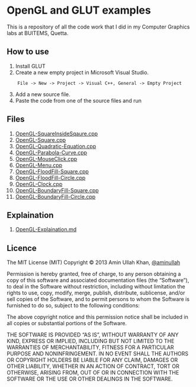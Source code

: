 OpenGL and GLUT examples
========================
This is a repository of all the code work that I did in my Computer Graphics labs at BUITEMS, Quetta.

How to use
----------
1. Install GLUT
2. Create a new empty project in Microsoft Visual Studio.
```
	File -> New -> Project -> Visual C++, General -> Empty Project
```
3. Add a new source file.
4. Paste the code from one of the source files and run

Files
-----
1. [OpenGL-SquareInsideSqaure.cpp](https://github.com/beingaminullah/opengl/blob/master/OpenGL-SquareInsideSqaure.cpp)
2. [OpenGL-Square.cpp](https://github.com/beingaminullah/opengl/blob/master/OpenGL-Square.cpp)
3. [OpenGL-Quadratic-Equation.cpp](https://github.com/beingaminullah/opengl/blob/master/OpenGL-Quadratic-Equation.cpp)
4. [OpenGL-Parabola-Curve.cpp](https://github.com/beingaminullah/opengl/blob/master/OpenGL-Parabola-Curve.cpp)
5. [OpenGL-MouseClick.cpp](https://github.com/beingaminullah/opengl/blob/master/OpenGL-MouseClick.cpp)
6. [OpenGL-Menu.cpp](https://github.com/beingaminullah/opengl/blob/master/OpenGL-Menu.cpp)
7. [OpenGL-FloodFill-Square.cpp](https://github.com/beingaminullah/opengl/blob/master/OpenGL-FloodFill-Square.cpp)
8. [OpenGL-FloodFill-Circle.cpp](https://github.com/beingaminullah/opengl/blob/master/OpenGL-FloodFill-Circle.cpp)
9. [OpenGL-Clock.cpp](https://github.com/beingaminullah/opengl/blob/master/OpenGL-Clock.cpp)
10. [OpenGL-BoundaryFill-Square.cpp](https://github.com/beingaminullah/opengl/blob/master/OpenGL-BoundaryFill-Square.cpp)
11. [OpenGL-BoundaryFill-Circle.cpp](https://github.com/beingaminullah/opengl/blob/master/OpenGL-BoundaryFill-Circle.cpp)

Explaination
------------
1. [OpenGL-Explaination.md](https://github.com/beingaminullah/opengl/blob/master/OpenGL-Explaination.md)

Licence
-------
The MIT License (MIT)
Copyright © 2013 Amin Ullah Khan, [@aminullah](http://www.twitter.com/aminullah/)

Permission is hereby granted, free of charge, to any person obtaining a copy
of this software and associated documentation files (the “Software”), to deal
in the Software without restriction, including without limitation the rights
to use, copy, modify, merge, publish, distribute, sublicense, and/or sell
copies of the Software, and to permit persons to whom the Software is
furnished to do so, subject to the following conditions:

The above copyright notice and this permission notice shall be included in
all copies or substantial portions of the Software.

THE SOFTWARE IS PROVIDED “AS IS”, WITHOUT WARRANTY OF ANY KIND, EXPRESS OR IMPLIED, INCLUDING BUT NOT LIMITED TO THE WARRANTIES OF MERCHANTABILITY, FITNESS FOR A PARTICULAR PURPOSE AND NONINFRINGEMENT. IN NO EVENT SHALL THE AUTHORS OR COPYRIGHT HOLDERS BE LIABLE FOR ANY CLAIM, DAMAGES OR OTHER LIABILITY, WHETHER IN AN ACTION OF CONTRACT, TORT OR OTHERWISE, ARISING FROM, OUT OF OR IN CONNECTION WITH THE SOFTWARE OR THE USE OR OTHER DEALINGS IN THE SOFTWARE.

